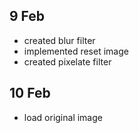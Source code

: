 ## 9 Feb
- created blur filter
- implemented reset image
- created pixelate filter

## 10 Feb
- load original image

